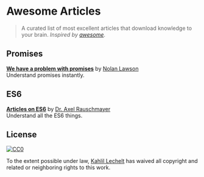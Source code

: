 # Awesome Articles

> A curated list of most excellent articles that download knowledge to your brain. _Inspired by [awesome](https://github.com/sindresorhus/awesome)_.

## Promises

**[We have a problem with promises](http://pouchdb.com/2015/05/18/we-have-a-problem-with-promises.html)** by [Nolan Lawson](https://twitter.com/nolanlawson)  
Understand promises instantly.

## ES6
**[Articles on ES6](http://www.2ality.com/search/label/esnext)** by [Dr. Axel Rauschmayer](http://twitter.com/rauschma)  
Understand all the ES6 things.

## License

[![CC0](http://i.creativecommons.org/p/zero/1.0/88x31.png)](http://creativecommons.org/publicdomain/zero/1.0/)

To the extent possible under law, [Kahlil Lechelt](http://sindresorhus.com) has waived all copyright and related or neighboring rights to this work.
